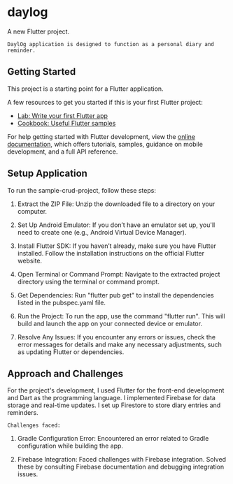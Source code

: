 # daylog

A new Flutter project.

    DaylOg application is designed to function as a personal diary and reminder.

## Getting Started

This project is a starting point for a Flutter application.

A few resources to get you started if this is your first Flutter project:

- [Lab: Write your first Flutter app](https://docs.flutter.dev/get-started/codelab)
- [Cookbook: Useful Flutter samples](https://docs.flutter.dev/cookbook)

For help getting started with Flutter development, view the
[online documentation](https://docs.flutter.dev/), which offers tutorials,
samples, guidance on mobile development, and a full API reference.

## Setup Application

To run the sample-crud-project, follow these steps:

1. Extract the ZIP File:
    Unzip the downloaded file to a directory on your computer.

2. Set Up Android Emulator: 
    If you don’t have an emulator set up, you'll need to create one (e.g., Android Virtual Device Manager).

3. Install Flutter SDK:
    If you haven’t already, make sure you have Flutter installed. Follow the installation instructions on the official Flutter website.

4. Open Terminal or Command Prompt:
    Navigate to the extracted project directory using the terminal or command prompt.

5. Get Dependencies:
    Run "flutter pub get" to install the dependencies listed in the pubspec.yaml file.
   
6. Run the Project:
    To run the app, use the command "flutter run". This will build and launch the app on your connected device or emulator.

7. Resolve Any Issues:
    If you encounter any errors or issues, check the error messages for details and make any necessary adjustments, such as updating Flutter or dependencies.

## Approach and Challenges

For the project's development, I used Flutter for the front-end development and Dart as the programming language. I implemented Firebase for data storage and real-time updates. I set up Firestore to store diary entries and reminders.

    Challenges faced:
    
1. Gradle Configuration Error:
    Encountered an error related to Gradle configuration while building the app.

2. Firebase Integration:
    Faced challenges with Firebase integration. Solved these by consulting Firebase documentation and debugging integration issues.
 
